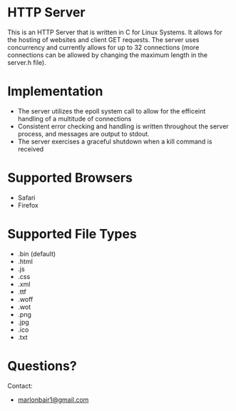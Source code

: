 # HTTP Server

This is an HTTP Server that is written in C for Linux Systems. It allows for the hosting of websites and client GET requests. The server uses concurrency and currently allows for up to 32 connections (more connections can be allowed by changing the maximum length in the server.h file).
 
# Implementation

* The server utilizes the epoll system call to allow for the efficeint handling of a multitude of connections
* Consistent error checking and handling is written throughout the server process, and messages are output to stdout.
* The server exercises a graceful shutdown when a kill command is received

# Supported Browsers

 * Safari
 * Firefox

# Supported File Types

* .bin (default)
* .html
* .js
* .css
* .xml
* .ttf
* .woff
* .wot
* .png
* .jpg
* .ico
* .txt

# Questions?

Contact:
* marlonbair1@gmail.com
